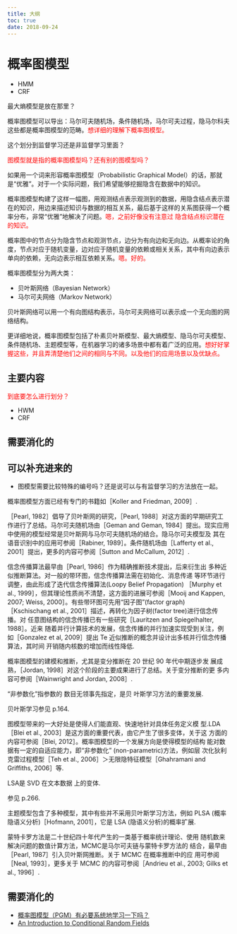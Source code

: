 ```yaml
---
title: 大纲
toc: true
date: 2018-09-24
---
```

# 概率图模型

- HMM
- CRF

最大熵模型是放在那里？


概率图模型可以导出：马尔可夫随机场，条件随机场，马尔可夫过程，隐马尔科夫 这些都是概率图模型的范畴。<span style="color:red;">想详细的理解下概率图模型。</span>





这个划分到监督学习还是非监督学习里面？

<span style="color:red;">图模型就是指的概率图模型吗？还有别的图模型吗？</span>

如果用一个词来形容概率图模型（Probabilistic Graphical Model）的话，那就是“优雅”。对于一个实际问题，我们希望能够挖掘隐含在数据中的知识。

概率图模型构建了这样一幅图，用观测结点表示观测到的数据，用隐含结点表示潜在的知识，用边来描述知识与数据的相互关系，最后基于这样的关系图获得一个概率分布，非常“优雅”地解决了问题。<span style="color:red;">嗯，之前好像没有注意过 隐含结点标识潜在的知识。</span>

概率图中的节点分为隐含节点和观测节点，边分为有向边和无向边。从概率论的角度，节点对应于随机变量，边对应于随机变量的依赖或相关关系，其中有向边表示单向的依赖，无向边表示相互依赖关系。<span style="color:red;">嗯。好的。</span>

概率图模型分为两大类：

- 贝叶斯网络（Bayesian Network）
- 马尔可夫网络（Markov Network）

贝叶斯网络可以用一个有向图结构表示，马尔可夫网络可以表示成一个无向图的网络结构。

更详细地说，概率图模型包括了朴素贝叶斯模型、最大熵模型、隐马尔可夫模型、条件随机场、主题模型等，在机器学习的诸多场景中都有着广泛的应用。<span style="color:red;">想好好掌握这些，并且弄清楚他们之间的相同与不同。以及他们的应用场景以及优缺点。</span>

## 主要内容

<span style="color:red;">到底要怎么进行划分？</span>

- HWM
- CRF


## 需要消化的


## 可以补充进来的

- 图模型需要比较特殊的编号吗？还是说可以与有监督学习的方法放在一起。




概率图模型方面已经有专门的书籍如［Koller and Friedman, 2009］.

［Pearl, 1982］倡导了贝叶斯网的研究，［Pearl, 1988］对这方面的早期研究工 作进行了总结。马尔可夫随机场由［Geman and Geman, 1984］提出。现实应用 中使用的模型经常是贝叶斯网与马尔可夫随机场的结合。隐马尔可夫模型及 其在语音识别中的应用可参阅［Rabiner, 1989］。条件随机场由［Lafferty et al., 2001］提出，更多的内容可参阅［Sutton and McCallum, 2012］.

信念传播算法最早由［Pearl, 1986］作为精确推断技术提出，后来衍生出 多种近似推断算法。对一般的带环图，信念传播算法需在初始化、消息传递 等环节进行调整，由此形成了迭代信念传播算法(Loopy Belief Propagation) ［Murphy et al., 1999］，但其理论性质尚不清楚，这方面的进展可参阅［Mooij and Kappen, 2007; Weiss, 2000］。有些带环图可先用“因子图”(factor graph) ［Kschischang et al., 2001］描述，再转化为因子树(factor tree)进行信念传播。对 任意图结构的信念传播已有一些研究［Lauritzen and Spiegelhalter, 1988］。近来 随着并行计算技术的发展，信念传播的并行加速实现受到关注，例如［Gonzalez et al, 2009］提出 Te 近似推断的概念并设计出多核并行信念传播算法，其时间 开销随内核数的增加而线性降低.

概率图模型的建模和推断，尤其是变分推断在 20 世纪 90 年代中期逐步发 展成熟，［Jordan, 1998］对这个阶段的主要成果进行了总结。关于变分推断的更 多内容可参阅［Wainwright and Jordan, 2008］.

“非参数化”指参数的 数目无领事先指定，是贝 叶斯学习方法的重要发展.

贝叶斯学习参见 p.164.


图模型带来的一大好处是使得人们能直观、快速地针对具体任务定义模 型.LDA ［Blei et al., 2003］是这方面的重要代表，由它产生了很多变体，关于这 方面的内容可参阅［Blei, 2012］。概率图模型的一个发展方向是使得模型的结构 能对数据有一定的自适应能力，即“非参数化” (non-parametric)方法，例如层 次化狄利克雷过程模型［Teh et al., 2006］＞无限隐特征模型［Ghahramani and Griffiths, 2006］等.

LSA是 SVD 在文本数据 上的变体.

参见 p.266.


主题模型包含了多种模型，其中有些并不采用贝叶斯学习方法，例如 PLSA (概率隐语义分析)［Hofmann, 2001］，它是 LSA (隐语义分析)的概率扩展.

蒙特卡罗方法是二十世纪四十年代产生的一类基于概率统计理论、使用 随机数来解决问题的数值计算方法，MCMC是马尔可夫链与蒙特卡罗方法的 结合，最早由［Pearl, 1987］引入贝叶斯网推断。关于 MCMC 在概率推断中的应 用可参阅［Neal, 1993］，更多关于 MCMC 的内容可参阅［Andrieu et al., 2003; Gilks et al., 1996］.



## 需要消化的

- [概率图模型（PGM）有必要系统地学习一下吗？](https://www.zhihu.com/question/23255632)
- [An Introduction to Conditional Random Fields](https://arxiv.org/abs/1011.4088)
